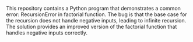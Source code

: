 This repository contains a Python program that demonstrates a common error: RecursionError in factorial function. The bug is that the base case for the recursion does not handle negative inputs, leading to infinite recursion. The solution provides an improved version of the factorial function that handles negative inputs correctly.